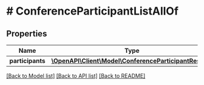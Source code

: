 # # ConferenceParticipantListAllOf

## Properties

Name | Type | Description | Notes
------------ | ------------- | ------------- | -------------
**participants** | [**\OpenAPI\Client\Model\ConferenceParticipantResult[]**](ConferenceParticipantResult.md) |  | [optional] 

[[Back to Model list]](../../README.md#documentation-for-models) [[Back to API list]](../../README.md#documentation-for-api-endpoints) [[Back to README]](../../README.md)


